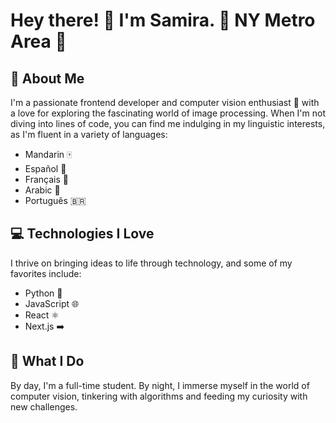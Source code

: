 
# Hey there! 👋 I'm Samira.  📍 NY Metro Area 🗽

## 🚀 About Me

I'm a passionate frontend developer and computer vision enthusiast 🤖 with a love for exploring the fascinating world of image processing. When I'm not diving into lines of code, you can find me indulging in my linguistic interests, as I'm fluent in a variety of languages:

- Mandarin 🀄
- Español 🌮
- Français 🥖
- Arabic 🕌
- Português 🇧🇷

## 💻 Technologies I Love

I thrive on bringing ideas to life through technology, and some of my favorites include:

- Python 🐍
- JavaScript 🌐
- React ⚛️
- Next.js ➡️

## 🌟 What I Do

By day, I'm a full-time student. By night, I immerse myself in the world of computer vision, tinkering with algorithms and feeding my curiosity with new challenges.
